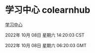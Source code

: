 # 学习中心 colearnhub
[学习中心](http://27.19.33.125:56308/colearnhub/)

2022年 10月 08日 星期六 14:20:03 CST

2022年 10月 08日 星期六 06:20:03 GMT
